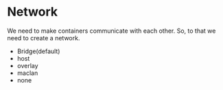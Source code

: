 # Network

We need to make containers communicate with each other.
So, to that we need to create a network.

- Bridge(default)
- host
- overlay
- maclan
- none